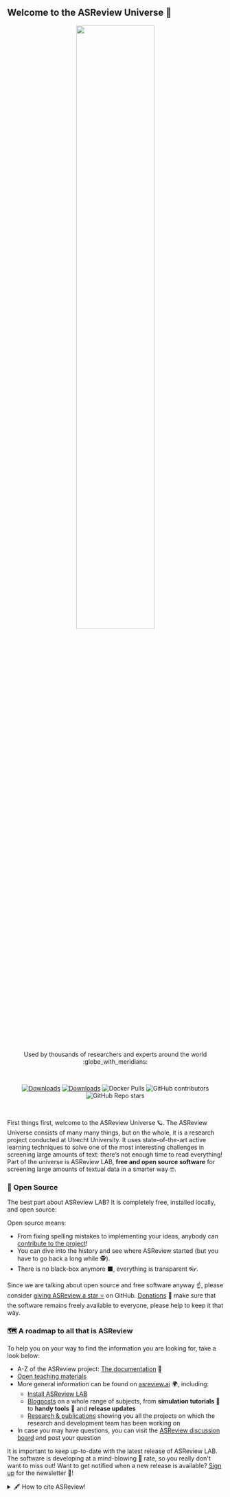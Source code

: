## Welcome to the ASReview Universe 👋
<p align="center">
<img width="60%" height="60%" src="https://raw.githubusercontent.com/asreview/asreview-artwork/master/LogoASReview/SVG/GitHub_Repo_Card_Transparent.svg">
</p>

<br/>
<p align="center">
Used by thousands of researchers and experts around the world :globe_with_meridians:	
</p><br/>

<div align="center">
	
[![Downloads](https://static.pepy.tech/personalized-badge/asreview?period=total&units=international_system&left_color=black&right_color=yellow&left_text=Downloads)](https://pepy.tech/project/asreview)
[![Downloads](https://static.pepy.tech/personalized-badge/asreview?period=month&units=international_system&left_color=black&right_color=yellow&left_text=Downloads%20per%20month)](https://pepy.tech/project/asreview)
![Docker Pulls](https://img.shields.io/docker/pulls/asreview/asreview?color=%23FFCC00)
![GitHub contributors](https://img.shields.io/github/contributors-anon/asreview/asreview?color=%23FFCC00)
![GitHub Repo stars](https://img.shields.io/github/stars/asreview/asreview?style=social&color=%23FFCC00)

</div><br/>



First things first, welcome to the ASReview Universe 🪐. The ASReview Universe consists of many many things, but on the whole, it is a research project conducted at Utrecht University. It uses state-of-the-art active learning techniques to solve one of the most interesting challenges in screening large amounts of text: there’s not enough time to read everything! Part of the universe is ASReview LAB, **free and open source software** for screening large amounts of textual data in a smarter way 🤓. 


### 👐 Open Source

The best part about ASReview LAB? It is completely free, installed locally, and open source:

Open source means:
 - From fixing spelling mistakes to implementing your ideas, anybody can [contribute to the project](https://github.com/asreview/asreview/blob/master/CONTRIBUTING.md)!
 - You can dive into the history and see where ASReview started (but you have to go back a long while 🕵️).
 - There is no black-box anymore ⬛, everything is transparent 👓.

Since we are talking about open source and free software anyway ☝️, please consider [giving ASReview a star ⭐](https://github.com/asreview/asreview) on GitHub. [Donations](https://asreview.nl/donate/) 💛 make sure that the software remains freely available to everyone, please help to keep it that way.

### 🗺️ A roadmap to all that is ASReview
To help you on your way to find the information you are looking for, take a look below:
  - A-Z of the ASReview project: [The documentation](https://asreview.readthedocs.io/en/latest/index.html) 📕
  - [Open teaching materials](https://github.com/asreview/asreview-academy)
  - More general information can be found on [asreview.ai](https://asreview.nl/) 🌍, including:
    -  [Install ASReview LAB](https://asreview.nl/download/)
    -  [Blogposts](https://asreview.nl/blog/) on a whole range of subjects, from **simulation tutorials** 🤖 to **handy tools** 🔧 and **release updates**
    -  [Research & publications](https://asreview.nl/research/) showing you all the projects on which the research and development team has been working on
  - In case you may have questions, you can visit the [ASReview discussion board](https://github.com/asreview/asreview/discussions) and post your question
  
It is important to keep up-to-date with the latest release of ASReview LAB. The software is developing at a mind-blowing 🤯 rate, so you really don't want to miss out!
Want to get notified when a new release is available? [Sign up](https://www.asreview.ai/newsletter/subscribe) for the newsletter 📰!

<details> 
	<summary>🖋️ How to cite ASReview!</summary>
	<br>
	<ul>
		If you are using ASReview, please also make sure to refer to the software and/or the project! ✔️ For the project you can cite this publication in 
		<a href = "https://doi.org/10.1038/s42256-020-00287-7">Nature Machine Intelligence</a> :
		
```
van de Schoot, R., de Bruin, J., Schram, R. et al. 
An open source machine learning framework for efficient and transparent systematic reviews. 
Nat Mach Intell 3, 125–133 (2021). https://doi.org/10.1038/s42256-020-00287-7
```

	
For citing the software, please refer to the specific release of
the ASReview software on [Zenodo](https://doi.org/10.5281/zenodo.3345592). The menu on the
right can be used to find the citation format you need 👍.
	</ul>
</details>
